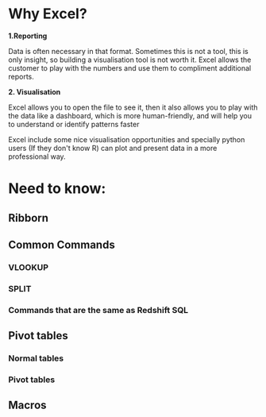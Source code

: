 # Why Excel? 

**1.Reporting** 

Data is often necessary in that format. Sometimes this is not a tool, this is only insight, so building a visualisation tool is not worth it. Excel allows the customer to play with the numbers and use them to compliment additional reports. 


**2. Visualisation** 

Excel allows you to open the file to see it, then it also allows you to play with the data like a dashboard, which is more human-friendly, and will help you to understand or identify patterns
faster 

Excel include some nice visualisation opportunities and specially python users (If they don't know R) can plot and present data in a more professional way. 

# Need to know:


## Ribborn 


## Common Commands 

### VLOOKUP 

### SPLIT 

### Commands that are the same as Redshift SQL

## Pivot tables 


### Normal tables 


### Pivot tables 


## Macros 
 
